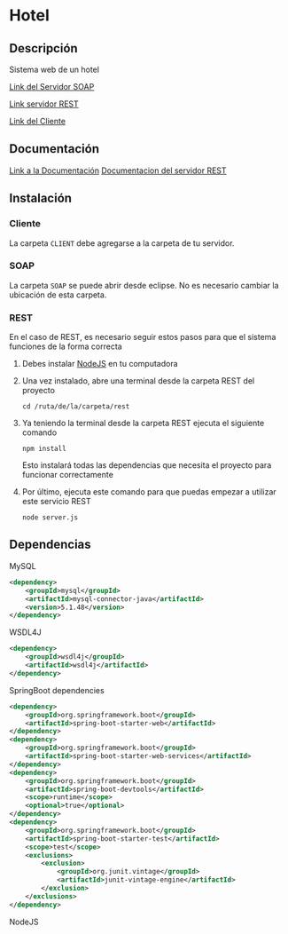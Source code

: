 # Hotel
## Descripción
Sistema web de un hotel

[Link del Servidor SOAP](http://54.162.225.248:8080/hotel.wsdl)

[Link servidor REST](https://rest-hotel.herokuapp.com/habitaciones)

[Link del Cliente](http://54.162.225.248/web/Hotel-WS/clientes.php)

## Documentación

[Link a la Documentación](https://github.com/dannyhvalenz/Hotel-WS/tree/master/DOCS)
[Documentacion del servidor REST](https://web.postman.co/collections/11546995-9a77aef4-3685-4a84-bd39-22b464f5d543?version=latest&workspace=7abae2ce-7627-4de3-87f9-5f1de163e351#c67e6027-ffc4-4bfb-9ce7-1c2b8eacfc9a)


## Instalación

### Cliente

La carpeta `CLIENT` debe agregarse a la carpeta de tu servidor.

### SOAP

La carpeta `SOAP` se puede abrir desde eclipse. No es necesario cambiar la ubicación de esta carpeta.

### REST

En el caso de REST, es necesario seguir estos pasos para que el sistema funciones de la forma correcta

1. Debes instalar [NodeJS](https://nodejs.org/es/download/) en tu computadora

2. Una vez instalado, abre una terminal desde la carpeta REST del proyecto

   ```
   cd /ruta/de/la/carpeta/rest
   ```

3. Ya teniendo la terminal desde la carpeta REST ejecuta el siguiente comando

   ```
   npm install
   ```

   Esto instalará todas las dependencias que necesita el proyecto para funcionar correctamente

4. Por último, ejecuta este comando para que puedas empezar a utilizar este servicio REST

   ```
   node server.js
   ```

   

## Dependencias

MySQL

```xml
<dependency>
    <groupId>mysql</groupId>
    <artifactId>mysql-connector-java</artifactId>
    <version>5.1.48</version>
</dependency>
```

WSDL4J

```xml
<dependency>
	<groupId>wsdl4j</groupId>
	<artifactId>wsdl4j</artifactId>
</dependency>
```

SpringBoot dependencies

```xml
<dependency>
	<groupId>org.springframework.boot</groupId>
	<artifactId>spring-boot-starter-web</artifactId>
</dependency>
<dependency>
	<groupId>org.springframework.boot</groupId>
	<artifactId>spring-boot-starter-web-services</artifactId>
</dependency>
<dependency>
	<groupId>org.springframework.boot</groupId>
	<artifactId>spring-boot-devtools</artifactId>
	<scope>runtime</scope>
	<optional>true</optional>
</dependency>
<dependency>
	<groupId>org.springframework.boot</groupId>
	<artifactId>spring-boot-starter-test</artifactId>
	<scope>test</scope>
	<exclusions>
		<exclusion>
			<groupId>org.junit.vintage</groupId>
			<artifactId>junit-vintage-engine</artifactId>
		</exclusion>
	</exclusions>
</dependency>
```

NodeJS
